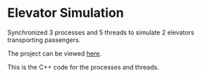# Elevator Simulation

Synchronized 3 processes and 5 threads to simulate 2 elevators transporting passengers.

The project can be viewed [here](http://jdhushenthen.github.io/elevator-simulation-demo).

This is the C++ code for the processes and threads.
